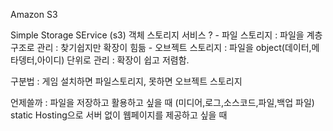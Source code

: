 
Amazon S3  

Simple Storage SErvice (s3)
객체 스토리지 서비스 ? 
    - 파일 스토리지 : 파일을 계층 구조로 관리 : 찾기쉽지만 확장이 힘듦
    - 오브젝트 스토리지 : 파일을 object(데이터,메타뎅터,아이디) 단위로 관리 : 확장이 쉽고 저렴함.

구분법 : 게임 설치하면 파일스토리지, 못하면 오브젝트 스토리지

언제쓸까 : 파일을 저장하고 활용하고 싶을 때 (미디어,로그,소스코드,파일,백업 파일)
static Hosting으로 서버 없이 웹페이지를 제공하고 싶을 때


